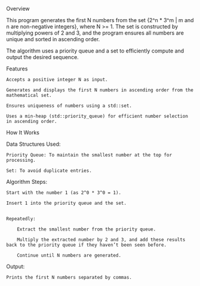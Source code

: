Overview

This program generates the first N numbers from the set {2^n * 3^m | m and n are non-negative integers}, where N >= 1. The set is constructed by multiplying powers of 2 and 3, and the program ensures all numbers are unique and sorted in ascending order.

The algorithm uses a priority queue and a set to efficiently compute and output the desired sequence.

Features

    Accepts a positive integer N as input.

    Generates and displays the first N numbers in ascending order from the mathematical set.

    Ensures uniqueness of numbers using a std::set.
    
    Uses a min-heap (std::priority_queue) for efficient number selection in ascending order.

How It Works

Data Structures Used:

    Priority Queue: To maintain the smallest number at the top for processing.
    
    Set: To avoid duplicate entries.

Algorithm Steps:

    Start with the number 1 (as 2^0 * 3^0 = 1).
    
    Insert 1 into the priority queue and the set.

    
    Repeatedly:
    
        Extract the smallest number from the priority queue.
        
        Multiply the extracted number by 2 and 3, and add these results back to the priority queue if they haven’t been seen before.
        
        Continue until N numbers are generated.
        

Output:

    Prints the first N numbers separated by commas.

